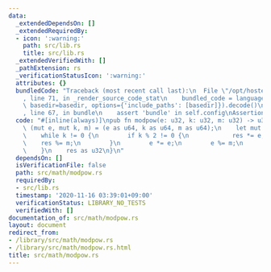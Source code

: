 ```yaml
---
data:
  _extendedDependsOn: []
  _extendedRequiredBy:
  - icon: ':warning:'
    path: src/lib.rs
    title: src/lib.rs
  _extendedVerifiedWith: []
  _pathExtension: rs
  _verificationStatusIcon: ':warning:'
  attributes: {}
  bundledCode: "Traceback (most recent call last):\n  File \"/opt/hostedtoolcache/Python/3.9.0/x64/lib/python3.9/site-packages/onlinejudge_verify/documentation/build.py\"\
    , line 71, in _render_source_code_stat\n    bundled_code = language.bundle(stat.path,\
    \ basedir=basedir, options={'include_paths': [basedir]}).decode()\n  File \"/opt/hostedtoolcache/Python/3.9.0/x64/lib/python3.9/site-packages/onlinejudge_verify/languages/user_defined.py\"\
    , line 67, in bundle\n    assert 'bundle' in self.config\nAssertionError\n"
  code: "#[inline(always)]\npub fn modpow(e: u32, k: u32, m: u32) -> u32 {\n    let\
    \ (mut e, mut k, m) = (e as u64, k as u64, m as u64);\n    let mut res = 1;\n\
    \    while k != 0 {\n        if k % 2 != 0 {\n            res *= e;\n        \
    \    res %= m;\n        }\n        e *= e;\n        e %= m;\n        k /= 2;\n\
    \    }\n    res as u32\n}\n"
  dependsOn: []
  isVerificationFile: false
  path: src/math/modpow.rs
  requiredBy:
  - src/lib.rs
  timestamp: '2020-11-16 03:39:01+09:00'
  verificationStatus: LIBRARY_NO_TESTS
  verifiedWith: []
documentation_of: src/math/modpow.rs
layout: document
redirect_from:
- /library/src/math/modpow.rs
- /library/src/math/modpow.rs.html
title: src/math/modpow.rs
---
```

